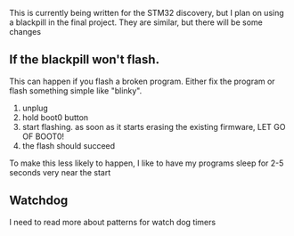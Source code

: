 This is currently being written for the STM32 discovery, but I plan on using a blackpill in the final project. They are similar, but there will be some changes

## If the blackpill won't flash.

This can happen if you flash a broken program. Either fix the program or flash something simple like "blinky".

1. unplug
2. hold boot0 button
3. start flashing. as soon as it starts erasing the existing firmware, LET GO OF BOOT0!
4. the flash should succeed

To make this less likely to happen, I like to have my programs sleep for 2-5 seconds very near the start

## Watchdog

I need to read more about patterns for watch dog timers